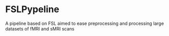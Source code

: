 # FSLPypeline
A pipeline based on FSL aimed to ease preprocessing and processing large datasets of fMRI and sMRI scans
